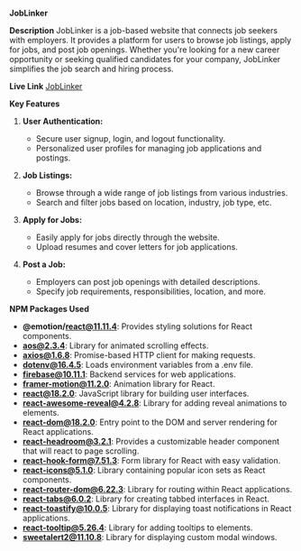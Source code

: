 **JobLinker**

**Description**
JobLinker is a job-based website that connects job seekers with employers. It provides a platform for users to browse job listings, apply for jobs, and post job openings. Whether you're looking for a new career opportunity or seeking qualified candidates for your company, JobLinker simplifies the job search and hiring process.

**Live Link**
[JobLinker](https://assignment-11-3a7d3.web.app/)

**Key Features**
1. **User Authentication:**
   - Secure user signup, login, and logout functionality.
   - Personalized user profiles for managing job applications and postings.

2. **Job Listings:**
   - Browse through a wide range of job listings from various industries.
   - Search and filter jobs based on location, industry, job type, etc.

3. **Apply for Jobs:**
   - Easily apply for jobs directly through the website.
   - Upload resumes and cover letters for job applications.

4. **Post a Job:**
   - Employers can post job openings with detailed descriptions.
   - Specify job requirements, responsibilities, location, and more.



**NPM Packages Used**

- **@emotion/react@11.11.4**: Provides styling solutions for React components.
- **aos@2.3.4**: Library for animated scrolling effects.
- **axios@1.6.8**: Promise-based HTTP client for making requests.
- **dotenv@16.4.5**: Loads environment variables from a .env file.
- **firebase@10.11.1**: Backend services for web applications.
- **framer-motion@11.2.0**: Animation library for React.
- **react@18.2.0**: JavaScript library for building user interfaces.
- **react-awesome-reveal@4.2.8**: Library for adding reveal animations to elements.
- **react-dom@18.2.0**: Entry point to the DOM and server rendering for React applications.
- **react-headroom@3.2.1**: Provides a customizable header component that will react to page scrolling.
- **react-hook-form@7.51.3**: Form library for React with easy validation.
- **react-icons@5.1.0**: Library containing popular icon sets as React components.
- **react-router-dom@6.22.3**: Library for routing within React applications.
- **react-tabs@6.0.2**: Library for creating tabbed interfaces in React.
- **react-toastify@10.0.5**: Library for displaying toast notifications in React applications.
- **react-tooltip@5.26.4**: Library for adding tooltips to elements.
- **sweetalert2@11.10.8**: Library for displaying custom modal windows.






